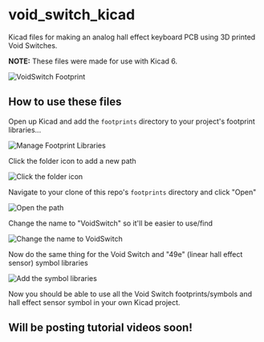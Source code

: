 # void_switch_kicad
Kicad files for making an analog hall effect keyboard PCB using 3D printed Void Switches.

**NOTE:** These files were made for use with Kicad 6.

![VoidSwitch Footprint](/assets/images/voidswitch_footprint.png)

## How to use these files
Open up Kicad and add the `footprints` directory to your project's footprint libraries...

![Manage Footprint Libraries](/assets/images/prefs_footprints.png)

Click the folder icon to add a new path

![Click the folder icon](/assets/images/add_footprint_path1.png)

Navigate to your clone of this repo's `footprints` directory and click "Open"

![Open the path](/assets/images/add_footprint_path2.png)

Change the name to "VoidSwitch" so it'll be easier to use/find

![Change the name to VoidSwitch](/assets/images/add_footprint_path3.png)

Now do the same thing for the Void Switch and "49e" (linear hall effect sensor) symbol libraries

![Add the symbol libraries](/assets/images/add_symbols1.png)

Now you should be able to use all the Void Switch footprints/symbols and hall effect sensor symbol in your own Kicad project.

## Will be posting tutorial videos soon!
